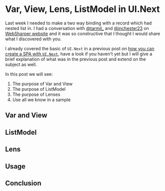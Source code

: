 # Var, View, Lens, ListModel in UI.Next

Last week I needed to make a two way binding with a record which had nested list in.
I had a conversation with [@tarmil_](https://twitter.com/Tarmil_) and [@inchester23](https://twitter.com/inchester) on [WebSharper website](http://websharper.com/question/81323/what-would-be-the-best-way-to-make-a-two-way-binding-on-a-record-from-a-list-of-list) and it was so constructive that I thought I would share what I discovered with you.

I already covered the basic of `UI.Next` in a previous post on [how you can create a SPA with `UI.Next`](http://kimsereyblog.blogspot.co.uk/2015/08/single-page-app-with-websharper-uinext.html),
have a look if you haven't yet but I will give a brief explanation of what was in the previous post and extend on the subject as well.

In this post we will see:
 1. The purpose of Var and View
 2. The purpose of ListModel
 3. The purpose of Lenses
 4. Use all we know in a sample

## Var and View

## ListModel

## Lens

## Usage

## Conclusion
